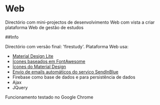 # Web

Directório com mini-projectos de desenvolvimento Web com vista a criar plataforma Web de gestão de estudos

##Info

Directório com versão final: 'firestudy'.
Plataforma Web usa: 
- [Material Design Lite](https://getmdl.io/)
- [Ícones baseados em FontAwesome](https://fontawesome.com/)
- [Ícones do Material Design](https://material.io/resources/icons/?style=baseline)
- [Envio de emails automáticos do serviço SendInBlue](https://pt.sendinblue.com/)
- Firebase como base de dados e para persistência de dados
- Ajax
- JQuery

Funcionamento testado no Google Chrome